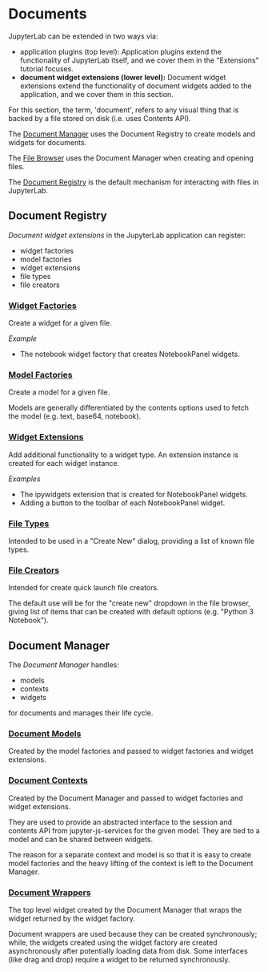 # Documents

JupyterLab can be extended in two ways via:

- application plugins (top level): Application plugins extend the
  functionality of JupyterLab itself, and we cover them in the
  "Extensions" tutorial focuses.
- **document widget extensions (lower level):** Document widget extensions extend
  the functionality of document widgets added to the application, and we cover
  them in this section.

For this section, the term, 'document', refers to any visual thing that is
backed by a file stored on disk (i.e. uses Contents API).

The [Document Manager](http://jupyter.org/jupyterlab/classes/_docmanager_manager_.documentmanager.html)
uses the Document Registry to create models and widgets for documents.

The [File Browser](http://jupyter.org/jupyterlab/classes/_filebrowser_browser_.filebrowserwidget.html)
uses the Document Manager when creating and opening files.

The [Document Registry](http://jupyter.org/jupyterlab/classes/_docregistry_registry_.documentregistry.html)
is the default mechanism for interacting with files in JupyterLab.

## Document Registry

*Document widget extensions* in the JupyterLab application can register:

- widget factories
- model factories
- widget extensions
- file types
- file creators

### [Widget Factories](http://jupyter.org/jupyterlab/classes/_docregistry_registry_.documentregistry.html#registerwidgetfactory)

Create a widget for a given file.

*Example*
- The notebook widget factory that creates NotebookPanel widgets.

### [Model Factories](http://jupyter.org/jupyterlab/classes/_docregistry_registry_.documentregistry.html#registermodelfactory)

Create a model for a given file.

Models are generally differentiated by the contents options used to fetch the model (e.g. text, base64, notebook).

### [Widget Extensions](http://jupyter.org/jupyterlab/classes/_docregistry_registry_.documentregistry.html#registerextension)

Add additional functionality to a widget type. An extension instance is
created for each widget instance.

*Examples*
- The ipywidgets extension that is created for NotebookPanel widgets.
- Adding a button to the toolbar of each NotebookPanel widget.

### [File Types](http://jupyter.org/jupyterlab/classes/_docregistry_registry_.documentregistry.html#registerfiletype)

Intended to be used in a "Create New" dialog, providing a list of known file types.

### [File Creators](http://jupyter.org/jupyterlab/classes/_docregistry_registry_.documentregistry.html#registercreator)

Intended for create quick launch file creators.

The default use will be for the "create new" dropdown in the file browser,
giving list of items that can be created with default options  (e.g. "Python 3 Notebook").

## Document Manager

The *Document Manager* handles:

- models
- contexts
- widgets

for documents and manages their life cycle.

### [Document Models](http://jupyter.org/jupyterlab/interfaces/_docregistry_interfaces_.idocumentmodel.html)

Created by the model factories and passed to widget factories and widget
extensions.

### [Document Contexts](http://jupyter.org/jupyterlab/interfaces/_docregistry_interfaces_.idocumentcontext.html)

Created by the Document Manager and passed to widget factories and
widget extensions.

They are used to provide an abstracted interface
to the session and contents API from jupyter-js-services for the
given model.  They are tied to a model and can be shared between widgets.

The reason for a separate context and model is so that it is easy to create
model factories and the heavy lifting of the context is left to the Document
Manager.

### [Document Wrappers](http://jupyter.org/jupyterlab/classes/_docmanager_manager_.documentwrapper.html)

The top level widget created by the Document Manager that wraps the widget
returned by the widget factory.

Document wrappers are used because they can be created synchronously; while,
the widgets created using the widget factory are created asynchronously after
potentially loading data from disk. Some interfaces (like drag and drop)
require a widget to be returned synchronously.